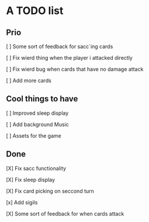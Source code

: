 
# A TODO list

## Prio

[ ] Some sort of feedback for sacc´ing cards

[ ] Fix wierd thing when the player i attacked directly

[ ] Fix wierd bug when cards that have no damage attack

[ ] Add more cards


## Cool things to have

[ ] Improved sleep display

[ ] Add background Music

[ ] Assets for the game

## Done

[X] Fix sacc functionality

[X] Fix sleep display

[X] Fix card picking on seccond turn

[x] Add sigils

[X] Some sort of feedback for when cards attack